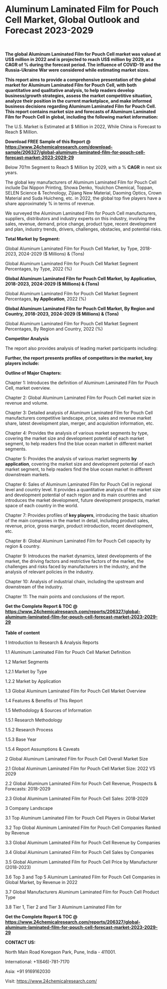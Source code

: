 <h1>Aluminum Laminated Film for Pouch Cell Market, Global Outlook and Forecast 2023-2029</h1><br/><p><strong>The global Aluminum Laminated Film for Pouch Cell market was valued at US$ million in 2022 and is projected to reach US$ million by 2029, at a <strong>CAGR</strong> of % during the forecast period. The influence of COVID-19 and the Russia-Ukraine War were considered while estimating market sizes.</strong></p><p><strong>This report aims to provide a comprehensive presentation of the global market for Aluminum Laminated Film for Pouch Cell, with both quantitative and qualitative analysis, to help readers develop business/growth strategies, assess the market competitive situation, analyze their position in the current marketplace, and make informed business decisions regarding Aluminum Laminated Film for Pouch Cell. This report contains market size and forecasts of Aluminum Laminated Film for Pouch Cell in global, including the following market information:</strong></p><p>The U.S. Market is Estimated at $ Million in 2022, While China is Forecast to Reach $ Million.</p><div><b>Download FREE Sample of this Report @ <a href="https://www.24chemicalresearch.com/download-sample/206327/global-aluminum-laminated-film-for-pouch-cell-forecast-market-2023-2029-29">https://www.24chemicalresearch.com/download-sample/206327/global-aluminum-laminated-film-for-pouch-cell-forecast-market-2023-2029-29</a></b></div><p>Below 70?m Segment to Reach $ Million by 2029, with a % <strong>CAGR</strong> in next six years.</p><p>The global key manufacturers of Aluminum Laminated Film for Pouch Cell include Dai Nippon Printing, Showa Denko, Youlchon Chemical, Toppan, SELEN Science & Technology, Zijiang New Material, Daoming Optics, Crown Material and Suda Huicheng, etc. in 2022, the global top five players have a share approximately % in terms of revenue.</p><p>We surveyed the Aluminum Laminated Film for Pouch Cell manufacturers, suppliers, distributors and industry experts on this industry, involving the sales, revenue, demand, price change, product type, recent development and plan, industry trends, drivers, challenges, obstacles, and potential risks.</p><p><strong>Total Market by Segment:</strong></p><p>Global Aluminum Laminated Film for Pouch Cell Market, by Type, 2018-2023, 2024-2029 ($ Millions) & (Tons)</p><p>Global Aluminum Laminated Film for Pouch Cell Market Segment Percentages, by Type, 2022 (%)</p><p><strong>Global Aluminum Laminated Film for Pouch Cell Market, <strong>by Application</strong>, 2018-2023, 2024-2029 ($ Millions) & (Tons)</strong></p><p>Global Aluminum Laminated Film for Pouch Cell Market Segment Percentages, <strong>by Application</strong>, 2022 (%)</p><p><strong>Global Aluminum Laminated Film for Pouch Cell Market, By Region and Country, 2018-2023, 2024-2029 ($ Millions) & (Tons)</strong></p><p>Global Aluminum Laminated Film for Pouch Cell Market Segment Percentages, By Region and Country, 2022 (%)</p><p><strong>Competitor Analysis</strong></p><p>The report also provides analysis of leading market participants including:</p><p><strong>Further, the report presents profiles of competitors in the market, <strong>key players</strong> include:</strong></p><p><strong>Outline of Major Chapters:</strong></p><p>Chapter 1: Introduces the definition of Aluminum Laminated Film for Pouch Cell, market overview.</p><p>Chapter 2: Global Aluminum Laminated Film for Pouch Cell market size in revenue and volume.</p><p>Chapter 3: Detailed analysis of Aluminum Laminated Film for Pouch Cell manufacturers competitive landscape, price, sales and revenue market share, latest development plan, merger, and acquisition information, etc.</p><p>Chapter 4: Provides the analysis of various market segments by type, covering the market size and development potential of each market segment, to help readers find the blue ocean market in different market segments.</p><p>Chapter 5: Provides the analysis of various market segments <strong>by application</strong>, covering the market size and development potential of each market segment, to help readers find the blue ocean market in different downstream markets.</p><p>Chapter 6: Sales of Aluminum Laminated Film for Pouch Cell in regional level and country level. It provides a quantitative analysis of the market size and development potential of each region and its main countries and introduces the market development, future development prospects, market space of each country in the world.</p><p>Chapter 7: Provides profiles of <strong>key players</strong>, introducing the basic situation of the main companies in the market in detail, including product sales, revenue, price, gross margin, product introduction, recent development, etc.</p><p>Chapter 8: Global Aluminum Laminated Film for Pouch Cell capacity by region & country.</p><p>Chapter 9: Introduces the market dynamics, latest developments of the market, the driving factors and restrictive factors of the market, the challenges and risks faced by manufacturers in the industry, and the analysis of relevant policies in the industry.</p><p>Chapter 10: Analysis of industrial chain, including the upstream and downstream of the industry.</p><p>Chapter 11: The main points and conclusions of the report.</p><div><b>Get the Complete Report & TOC @ <a href="https://www.24chemicalresearch.com/reports/206327/global-aluminum-laminated-film-for-pouch-cell-forecast-market-2023-2029-29">https://www.24chemicalresearch.com/reports/206327/global-aluminum-laminated-film-for-pouch-cell-forecast-market-2023-2029-29</a></b></div><br><b>Table of content</b><p>1 Introduction to Research & Analysis Reports<br />
 
  1.1 Aluminum Laminated Film for Pouch Cell Market Definition<br />
 
  1.2 Market Segments<br />
 
  1.2.1 Market by Type<br />
 
  1.2.2 Market by Application<br />
 
  1.3 Global Aluminum Laminated Film for Pouch Cell Market Overview<br />
 
  1.4 Features & Benefits of This Report<br />
 
  1.5 Methodology & Sources of Information<br />
 
  1.5.1 Research Methodology<br />
 
  1.5.2 Research Process<br />
 
  1.5.3 Base Year<br />
 
  1.5.4 Report Assumptions & Caveats<br />
 
 2 Global Aluminum Laminated Film for Pouch Cell Overall Market Size<br />
 
  2.1 Global Aluminum Laminated Film for Pouch Cell Market Size: 2022 VS 2029<br />
 
  2.2 Global Aluminum Laminated Film for Pouch Cell Revenue, Prospects & Forecasts: 2018-2029<br />
 
  2.3 Global Aluminum Laminated Film for Pouch Cell Sales: 2018-2029<br />
 
 3 Company Landscape<br />
 
  3.1 Top Aluminum Laminated Film for Pouch Cell Players in Global Market<br />
 
  3.2 Top Global Aluminum Laminated Film for Pouch Cell Companies Ranked by Revenue<br />
 
  3.3 Global Aluminum Laminated Film for Pouch Cell Revenue by Companies<br />
 
  3.4 Global Aluminum Laminated Film for Pouch Cell Sales by Companies<br />
 
  3.5 Global Aluminum Laminated Film for Pouch Cell Price by Manufacturer (2018-2023)<br />
 
  3.6 Top 3 and Top 5 Aluminum Laminated Film for Pouch Cell Companies in Global Market, by Revenue in 2022<br />
 
  3.7 Global Manufacturers Aluminum Laminated Film for Pouch Cell Product Type<br />
 
  3.8 Tier 1, Tier 2 and Tier 3 Aluminum Laminated Film for<br><div><b>Get the Complete Report & TOC @ <a href="https://www.24chemicalresearch.com/reports/206327/global-aluminum-laminated-film-for-pouch-cell-forecast-market-2023-2029-29">https://www.24chemicalresearch.com/reports/206327/global-aluminum-laminated-film-for-pouch-cell-forecast-market-2023-2029-29</a></b></div></p>
 
 <b>CONTACT US:</b><br>
 
 North Main Road Koregaon Park, Pune, India - 411001.<br/>
 
 International: +1(646)-781-7170<br/>
 
 Asia: +91 9169162030<br/>
 
 Visit: <a href="https://www.24chemicalresearch.com/">https://www.24chemicalresearch.com/</a>
 
 <br>